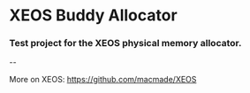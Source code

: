 # XEOS Buddy Allocator

### Test project for the XEOS physical memory allocator.

--

More on XEOS: https://github.com/macmade/XEOS